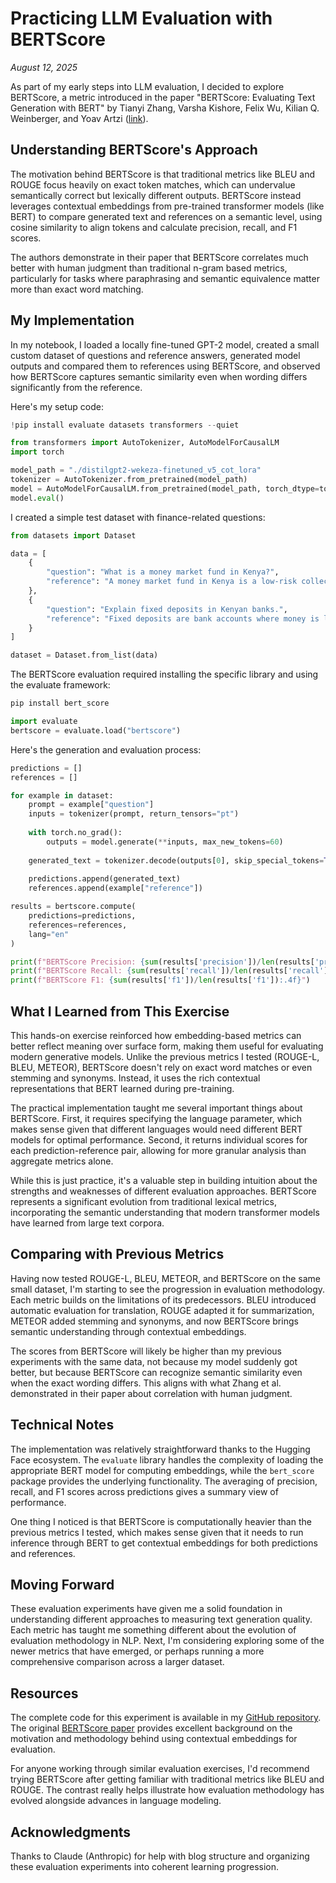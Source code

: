 # Practicing LLM Evaluation with BERTScore

*August 12, 2025*

As part of my early steps into LLM evaluation, I decided to explore BERTScore, a metric introduced in the paper "BERTScore: Evaluating Text Generation with BERT" by Tianyi Zhang, Varsha Kishore, Felix Wu, Kilian Q. Weinberger, and Yoav Artzi ([link](https://arxiv.org/abs/1904.09675)).

## Understanding BERTScore's Approach

The motivation behind BERTScore is that traditional metrics like BLEU and ROUGE focus heavily on exact token matches, which can undervalue semantically correct but lexically different outputs. BERTScore instead leverages contextual embeddings from pre-trained transformer models (like BERT) to compare generated text and references on a semantic level, using cosine similarity to align tokens and calculate precision, recall, and F1 scores.

The authors demonstrate in their paper that BERTScore correlates much better with human judgment than traditional n-gram based metrics, particularly for tasks where paraphrasing and semantic equivalence matter more than exact word matching.

## My Implementation

In my notebook, I loaded a locally fine-tuned GPT-2 model, created a small custom dataset of questions and reference answers, generated model outputs and compared them to references using BERTScore, and observed how BERTScore captures semantic similarity even when wording differs significantly from the reference.

Here's my setup code:

```python
!pip install evaluate datasets transformers --quiet

from transformers import AutoTokenizer, AutoModelForCausalLM
import torch

model_path = "./distilgpt2-wekeza-finetuned_v5_cot_lora"
tokenizer = AutoTokenizer.from_pretrained(model_path)
model = AutoModelForCausalLM.from_pretrained(model_path, torch_dtype=torch.float32)
model.eval()
```

I created a simple test dataset with finance-related questions:

```python
from datasets import Dataset

data = [
    {
        "question": "What is a money market fund in Kenya?",
        "reference": "A money market fund in Kenya is a low-risk collective investment scheme that invests in short-term debt instruments and offers high liquidity."
    },
    {
        "question": "Explain fixed deposits in Kenyan banks.",
        "reference": "Fixed deposits are bank accounts where money is locked for a set period in exchange for a higher interest rate than regular savings accounts."
    }
]

dataset = Dataset.from_list(data)
```

The BERTScore evaluation required installing the specific library and using the evaluate framework:

```python
pip install bert_score

import evaluate
bertscore = evaluate.load("bertscore")
```

Here's the generation and evaluation process:

```python
predictions = []
references = []

for example in dataset:
    prompt = example["question"]
    inputs = tokenizer(prompt, return_tensors="pt")
    
    with torch.no_grad():
        outputs = model.generate(**inputs, max_new_tokens=60)
    
    generated_text = tokenizer.decode(outputs[0], skip_special_tokens=True)
    
    predictions.append(generated_text)
    references.append(example["reference"])

results = bertscore.compute(
    predictions=predictions,
    references=references,
    lang="en"
)

print(f"BERTScore Precision: {sum(results['precision'])/len(results['precision']):.4f}")
print(f"BERTScore Recall: {sum(results['recall'])/len(results['recall']):.4f}")
print(f"BERTScore F1: {sum(results['f1'])/len(results['f1']):.4f}")
```

## What I Learned from This Exercise

This hands-on exercise reinforced how embedding-based metrics can better reflect meaning over surface form, making them useful for evaluating modern generative models. Unlike the previous metrics I tested (ROUGE-L, BLEU, METEOR), BERTScore doesn't rely on exact word matches or even stemming and synonyms. Instead, it uses the rich contextual representations that BERT learned during pre-training.

The practical implementation taught me several important things about BERTScore. First, it requires specifying the language parameter, which makes sense given that different languages would need different BERT models for optimal performance. Second, it returns individual scores for each prediction-reference pair, allowing for more granular analysis than aggregate metrics alone.

While this is just practice, it's a valuable step in building intuition about the strengths and weaknesses of different evaluation approaches. BERTScore represents a significant evolution from traditional lexical metrics, incorporating the semantic understanding that modern transformer models have learned from large text corpora.

## Comparing with Previous Metrics

Having now tested ROUGE-L, BLEU, METEOR, and BERTScore on the same small dataset, I'm starting to see the progression in evaluation methodology. Each metric builds on the limitations of its predecessors. BLEU introduced automatic evaluation for translation, ROUGE adapted it for summarization, METEOR added stemming and synonyms, and now BERTScore brings semantic understanding through contextual embeddings.

The scores from BERTScore will likely be higher than my previous experiments with the same data, not because my model suddenly got better, but because BERTScore can recognize semantic similarity even when the exact wording differs. This aligns with what Zhang et al. demonstrated in their paper about correlation with human judgment.

## Technical Notes

The implementation was relatively straightforward thanks to the Hugging Face ecosystem. The `evaluate` library handles the complexity of loading the appropriate BERT model for computing embeddings, while the `bert_score` package provides the underlying functionality. The averaging of precision, recall, and F1 scores across predictions gives a summary view of performance.

One thing I noticed is that BERTScore is computationally heavier than the previous metrics I tested, which makes sense given that it needs to run inference through BERT to get contextual embeddings for both predictions and references.

## Moving Forward

These evaluation experiments have given me a solid foundation in understanding different approaches to measuring text generation quality. Each metric has taught me something different about the evolution of evaluation methodology in NLP. Next, I'm considering exploring some of the newer metrics that have emerged, or perhaps running a more comprehensive comparison across a larger dataset.

## Resources

The complete code for this experiment is available in my [GitHub repository](https://github.com/Okoth67/llm_eval_bertscore_intro/tree/main). The original [BERTScore paper](https://arxiv.org/abs/1904.09675) provides excellent background on the motivation and methodology behind using contextual embeddings for evaluation.

For anyone working through similar evaluation exercises, I'd recommend trying BERTScore after getting familiar with traditional metrics like BLEU and ROUGE. The contrast really helps illustrate how evaluation methodology has evolved alongside advances in language modeling.

## Acknowledgments

Thanks to Claude (Anthropic) for help with blog structure and organizing these evaluation experiments into coherent learning progression.

